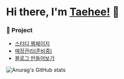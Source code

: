 # Hi there, I'm [Taehee!](https://godtaehee.github.io/) :wave:

### :page_with_curl: Project

- [스터디 웹페이지](https://wonderfulhuman.github.io/StudyProject/)
- [매장관리(준비중)](https://github.com/godtaehee/AlbalogServer)
- [블로그 만들어보기](https://wonderfulhuman.github.io/Portfolio/)


![Anurag's GitHub stats](https://github-readme-stats.vercel.app/api?username=godtaehee&show_icons=true&theme=vue)
